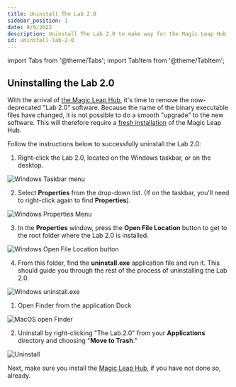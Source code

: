 ```yaml
---
title: Uninstall The Lab 2.0 
sidebar_position: 1
date: 9/9/2022
description: Uninstall The Lab 2.0 to make way for the Magic Leap Hub
id: uninstall-lab-2-0
---
```


import Tabs from '@theme/Tabs';
import TabItem from '@theme/TabItem';

## Uninstalling the Lab 2.0

With the arrival of [the Magic Leap Hub](/versioned_docs/version-1.1.0-dev2/guides/developer-tools/ml-hub/magic-leap-hub.md), it's time to remove the now-deprecated "Lab 2.0" software. Because the name of the binary executable files have changed, it is not possible to do a smooth "upgrade" to the new software. This will therefore require a [fresh installation](/versioned_docs/version-1.1.0-dev2/guides/getting-started/install-the-tools.md#install-magic-leap-hub) of the Magic Leap Hub.

Follow the instructions below to successfully uninstall the Lab 2.0:

<Tabs groupId="device-flashing-instructions">

<TabItem value="windows" label="Windows">

1. Right-click the Lab 2.0, located on the Windows taskbar, or on the desktop.

![Windows Taskbar menu](/img/ml-hub/WindowsTaskbar.png)

2. Select **Properties** from the drop-down list. (If on the taskbar, you'll need to right-click again to find **Properties**).

![Windows Properties Menu](/img/ml-hub/WindowsProperties.png)

3. In the **Properties** window, press the **Open File Location** button to get to the root folder where the Lab 2.0 is installed.

![Windows Open File Location button](/img/ml-hub/WindowsOpenFileLocation.png)

4. From this folder, find the **uninstall.exe** application file and run it. This should guide you through the rest of the process of uninstalling the Lab 2.0.

![Windows uninstall.exe](/img/ml-hub/WindowsUninstall.png)

</TabItem>

<TabItem value="macos" label="MacOS">

1. Open Finder from the application Dock

![MacOS open Finder](/img/ml-hub/macos-open-finder.png)

2. Uninstall by right-clicking "The Lab.2.0" from your **Applications** directory and choosing "**Move to Trash**."

![Uninstall](/img/ml-hub/macos-uninstall-lab-2-0.png)

</TabItem>

</Tabs>

Next, make sure you install the [Magic Leap Hub](/versioned_docs/version-1.1.0-dev2/guides/getting-started/install-the-tools.md#install-magic-leap-hub), if you have not done so, already.
